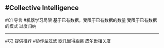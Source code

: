 #Collective Intelligence
---
#C1 导言
#机器学习局限
基于已有数据，受限于已有数据的数量
受限于已有数据的模式
过度归纳


----
#C2 提供推荐
#协作型过滤
欧几里得距离
皮尔逊相关度